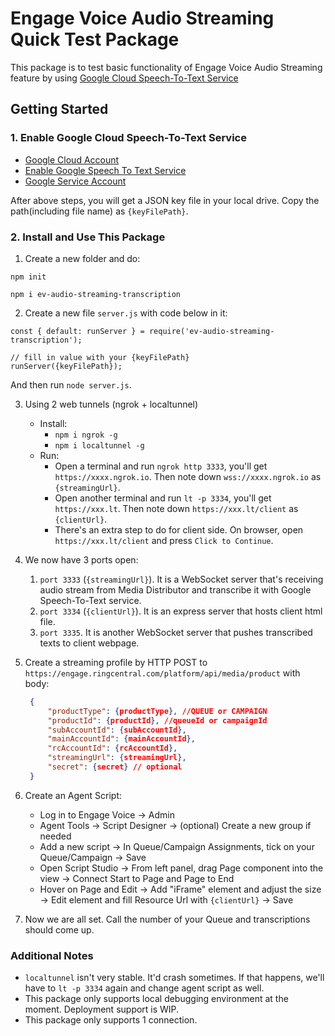 # Engage Voice Audio Streaming Quick Test Package

This package is to test basic functionality of Engage Voice Audio Streaming feature by using [Google Cloud Speech-To-Text Service](https://cloud.google.com/speech-to-text)

## Getting Started

### 1. Enable Google Cloud Speech-To-Text Service

- [Google Cloud Account](https://cloud.google.com/)
- [Enable Google Speech To Text Service](https://console.cloud.google.com/speech/overview)
- [Google Service Account](https://cloud.google.com/docs/authentication/getting-started)

After above steps, you will get a JSON key file in your local drive. Copy the path(including file name) as `{keyFilePath}`.

### 2. Install and Use This Package

1. Create a new folder and do:

`npm init`

`npm i ev-audio-streaming-transcription`

2. Create a new file `server.js` with code below in it:

```
const { default: runServer } = require('ev-audio-streaming-transcription');

// fill in value with your {keyFilePath}
runServer({keyFilePath});
```

And then run `node server.js`.

3. Using 2 web tunnels (ngrok + localtunnel)

    - Install:
      - `npm i ngrok -g`
      - `npm i localtunnel -g`
    - Run:
      - Open a terminal and run `ngrok http 3333`, you'll get `https://xxxx.ngrok.io`. Then note down `wss://xxxx.ngrok.io` as `{streamingUrl}`.
      - Open another terminal and run `lt -p 3334`, you'll get `https://xxx.lt`. Then note down `https://xxx.lt/client` as `{clientUrl}`.
      - There's an extra step to do for client side. On browser, open `https://xxx.lt/client` and press `Click to Continue`.

4. We now have 3 ports open:
   1. `port 3333` (`{streamingUrl}`). It is a WebSocket server that's receiving audio stream from Media Distributor and transcribe it with Google Speech-To-Text service.
   2. `port 3334` (`{clientUrl}`). It is an express server that hosts client html file.
   3. `port 3335`. It is another WebSocket server that pushes transcribed texts to client webpage.

5. Create a streaming profile by HTTP POST to `https://engage.ringcentral.com/platform/api/media/product` with body:
   ```json
    {
        "productType": {productType}, //QUEUE or CAMPAIGN
        "productId": {productId}, //queueId or campaignId
        "subAccountId": {subAccountId},
        "mainAccountId": {mainAccountId},
        "rcAccountId": {rcAccountId},
        "streamingUrl": {streamingUrl},
        "secret": {secret} // optional
    }
   ```

6. Create an Agent Script:
   - Log in to Engage Voice -> Admin
   - Agent Tools -> Script Designer -> (optional) Create a new group if needed
   - Add a new script -> In Queue/Campaign Assignments, tick on your Queue/Campaign -> Save
   - Open Script Studio -> From left panel, drag Page component into the view -> Connect Start to Page and Page to End
   - Hover on Page and Edit -> Add "iFrame" element and adjust the size -> Edit element and fill Resource Url with `{clientUrl}` -> Save

7. Now we are all set. Call the number of your Queue and transcriptions should come up.

### Additional Notes
- `localtunnel` isn't very stable. It'd crash sometimes. If that happens, we'll have to `lt -p 3334` again and change agent script as well.
- This package only supports local debugging environment at the moment. Deployment support is WIP.
- This package only supports 1 connection.